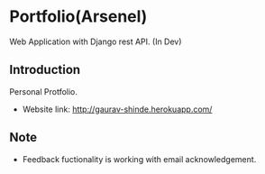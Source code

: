 # Portfolio(Arsenel) 

Web Application with Django rest API. (In Dev)

## Introduction

Personal Protfolio. 

- Website link: http://gaurav-shinde.herokuapp.com/


## Note

- Feedback fuctionality is working with email acknowledgement.
